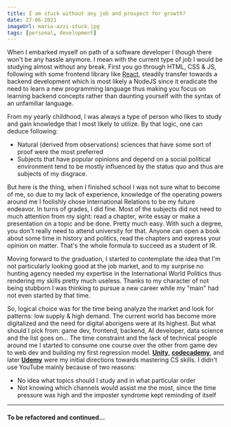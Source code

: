 ```yaml
---
title: I am stuck without any job and prospect for growth?
date: 27-06-2021
imageUrl: mario-azzi-stuck.jpg
tags: [personal, development]
---
```


When I embarked myself on path of a software developer I though there won't be any hassle anymore. I mean with the current type of job I would be studying almost without any break. First you go through HTML, CSS & JS, following with some frontend library like [React](https://reactjs.org/), steadily transfer towards a backend development which is most likely a NodeJS since it eradicate the need to learn a new programming language thus making you focus on learning backend concepts rather than daunting yourself with the syntax of an unfamiliar language.

From my yearly childhood, I was always a type of person who likes to study and gain knowledge that I most likely to utilize. By that logic, one can deduce following:

- Natural (derived from observations) sciences that have some sort of proof were the most preferred
- Subjects that have popular opinions and depend on a social political environment tend to be mostly influenced by the status quo and thus are subjects of my disgrace.

But here is the thing, when I finished school I was not sure what to become of me, so due to my lack of experience, knowledge of the operating powers around me I foolishly chose International Relations to be my future endeavor. In turns of grades, I did fine. Most of the subjects did not need to much attention from my sight: read a chapter, write essay or make a presentation on a topic and be done. Pretty much easy. With such a degree, you don't really need to attend university for that. Anyone can open a book about some time in history and politics, read the chapters and express your opinion on matter. That's the whole formula to succeed as a student of IR.

Moving forward to the graduation, I started to contemplate the idea that I'm not particularly looking good at the job market, and to my surprise no hunting agency needed my expertise in the International World Politics thus rendering my skills pretty much useless. Thanks to my character of not being stubborn I was thinking to pursue a new career while my "main" had not even started by that time.

So, logical choice was for the time being analyze the market and look for patterns: low supply & high demand. The current world has become more digitalized and the need for digital aborigens were at its highest. But what should I pick from: game dev, frontend, backend, AI developer, data science and the list goes on... The time constraint and the lack of technical people around me I started to consume one course over the other from game dev to web dev and building my first regression model. **[Unity](https://unity.com/)**, **[codecademy](https://www.codecademy.com/)**, and later **[Udemy](https://www.udemy.com/)** were my initial directions towards mastering CS skills. I didn't use YouTube mainly because of two reasons:

- No idea what topics should I study and in what particular order
- Not knowing which channels would assist me the most, since the time pressure was high and the imposter syndrome kept reminding of itself

---

#### To be refactored and continued...
